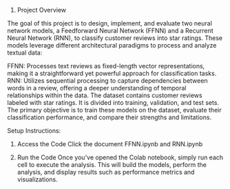 1. Project Overview

The goal of this project is to design, implement, and evaluate two neural network models, a Feedforward Neural Network (FFNN) and a Recurrent Neural Network (RNN), to classify customer reviews into star ratings. These models leverage different architectural paradigms to process and analyze textual data:

FFNN: Processes text reviews as fixed-length vector representations, making it a straightforward yet powerful approach for classification tasks.
RNN: Utilizes sequential processing to capture dependencies between words in a review, offering a deeper understanding of temporal relationships within the data.
The dataset contains customer reviews labeled with star ratings. It is divided into training, validation, and test sets. The primary objective is to train these models on the dataset, evaluate their classification performance, and compare their strengths and limitations.

Setup Instructions:

1. Access the Code
Click the document FFNN.ipynb and RNN.ipynb

2. Run the Code
Once you've opened the Colab notebook, simply run each cell to execute the analysis. This will build the models, perform the analysis, and display results such as performance metrics and visualizations.

